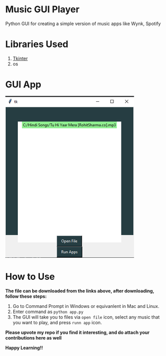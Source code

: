 # Music GUI Player
Python GUI for creating a simple version of music apps like Wynk, Spotify

# Libraries Used

1. [Tkinter](https://docs.python.org/3/library/tkinter.html)
2. os

# GUI App

![](gui.PNG)

# How to Use

**The file can be downloaded from the links above, after downloading, follow these steps:**
1. Go to Command Prompt in Windows or equivanlent in Mac and Linux.
2. Enter command as `python app.py`
3. The GUI will take you to files via `open file` icon, select any music that you want to play, and press `runn app` icon.

**Please upvote my repo if you find it interesting, and do attach your contributions here as well**

**Happy Learning!!**
